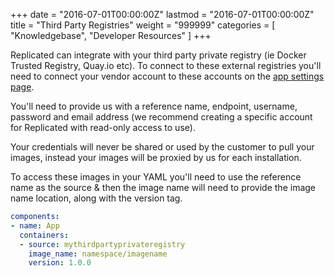 +++
date = "2016-07-01T00:00:00Z"
lastmod = "2016-07-01T00:00:00Z"
title = "Third Party Registries"
weight = "999999"
categories = [ "Knowledgebase", "Developer Resources" ]
+++

Replicated can integrate with your third party private registry (ie Docker Trusted Registry, Quay.io etc). To connect to these external registries 
you'll need to connect your vendor account to these accounts on the [app settings page](https://vendor.replicated.com/#/settings).

You'll need to provide us with a reference name, endpoint, username, password and email address (we recommend creating a specific account for 
Replicated with read-only access to use).

Your credentials will never be shared or used by the customer to pull your images, instead your images will be proxied by us for each 
installation.

To access these images in your YAML you'll need to use the reference name as the source & then the image name will need to provide the image 
name location, along with the version tag.

```yml
components:
- name: App
  containers:
  - source: mythirdpartyprivateregistry
    image_name: namespace/imagename
    version: 1.0.0
```
